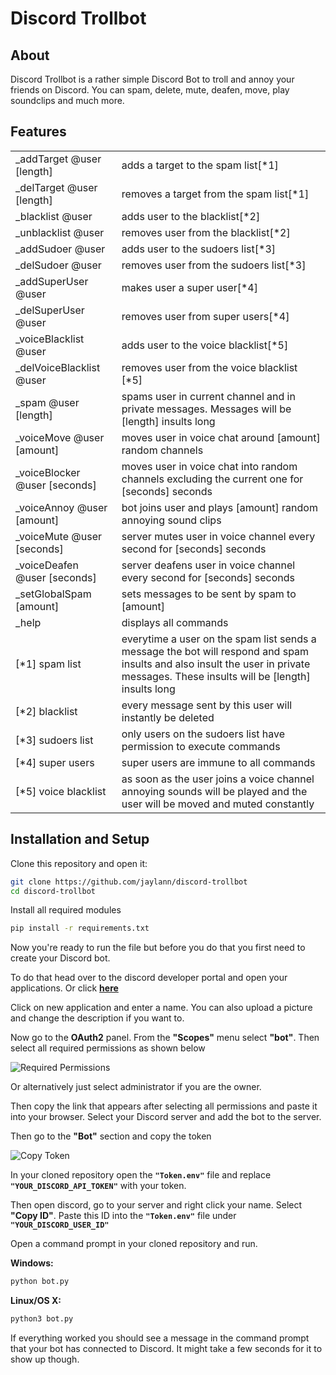# Discord Trollbot
## About

Discord Trollbot is a rather simple Discord Bot to troll and annoy your friends on Discord. You can spam, delete, mute, deafen, move, play soundclips and much more.
## Features
|   | | 
| ------------- |:-------------
|_addTarget @user [length]|adds a target to the spam list[*1]
|_delTarget @user [length]|removes a target from the spam list[*1]
|_blacklist @user|adds user to the blacklist[*2]
|_unblacklist @user|removes user from the blacklist[*2]
|_addSudoer @user|adds user to the sudoers list[*3]
|_delSudoer @user|removes user from the sudoers list[*3]
|_addSuperUser @user|makes user a super user[*4]
|_delSuperUser @user|removes user from super users[*4]
|_voiceBlacklist @user|adds user to the voice blacklist[*5]
|_delVoiceBlacklist @user|removes user from the voice blacklist [*5]
|_spam @user [length]|spams user in current channel and in private messages. Messages will be [length] insults long
|_voiceMove @user [amount]|moves user in voice chat around [amount] random channels
|_voiceBlocker @user [seconds]|moves user in voice chat into random channels excluding the current one for [seconds] seconds
|_voiceAnnoy @user [amount]|bot joins user and plays [amount] random annoying sound clips
|_voiceMute @user [seconds]|server mutes user in voice channel every second for [seconds] seconds
|_voiceDeafen @user [seconds]|server deafens user in voice channel every second for [seconds] seconds
|_setGlobalSpam [amount]|sets messages to be sent by spam to [amount]
|_help|displays all commands
|[*1] spam list|everytime a user on the spam list sends a message the bot will respond and spam insults and also insult the user in private messages. These insults will be [length] insults long
|[*2] blacklist|every message sent by this user will instantly be deleted
|[*3] sudoers list|only users on the sudoers list have permission to execute commands
|[*4] super users|super users are immune to all commands
|[*5] voice blacklist|as soon as the user joins a voice channel annoying sounds will be played and the user will be moved and muted constantly

## Installation and Setup

Clone this repository and open it:
```bash
git clone https://github.com/jaylann/discord-trollbot
cd discord-trollbot
```
Install all required modules
```bash
pip install -r requirements.txt
```
Now you're ready to run the file but before you do that you first need to create your Discord bot.

To do that head over to the discord developer portal and open your applications. 
Or click **[here](https://discord.com/developers/applications)**

Click on new application and enter a name.
You can also upload a picture and change the description if you want to.

Now go to the **OAuth2** panel.
From the **"Scopes"** menu select **"bot"**.
Then select all required permissions as shown below

![Required Permissions](https://i.imgur.com/OwONKGD.png)

Or alternatively just select administrator if you are the owner.

Then copy the link that appears after selecting all permissions and paste it into your browser.
Select your Discord server and add the bot to the server.

Then go to the **"Bot"** section and copy the token

![Copy Token](https://i.imgur.com/Zf474bJ.png)

In your cloned repository open the **```"Token.env"```** file and replace **```"YOUR_DISCORD_API_TOKEN"```** with your token.

Then open discord, go to your server and right click your name. Select **"Copy ID"**.
Paste this ID into the **```"Token.env"```** file under **```"YOUR_DISCORD_USER_ID"```**

Open a command prompt in your cloned repository and run.

**Windows:**
```bash
python bot.py
```
**Linux/OS X:**
```bash
python3 bot.py
```
If everything worked you should see a message in the command prompt that your bot has connected to Discord. It might take a few seconds for it to show up though.
